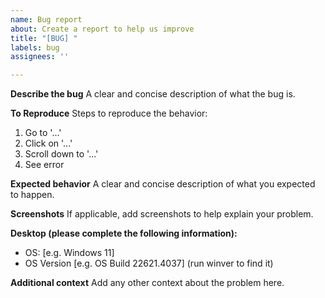 ```yaml
---
name: Bug report
about: Create a report to help us improve
title: "[BUG] "
labels: bug
assignees: ''

---
```

**Describe the bug**
A clear and concise description of what the bug is.

**To Reproduce**
Steps to reproduce the behavior:

1. Go to '...'
2. Click on '...'
3. Scroll down to '...'
4. See error

**Expected behavior**
A clear and concise description of what you expected to happen.

**Screenshots**
If applicable, add screenshots to help explain your problem.

**Desktop (please complete the following information):**

- OS: [e.g. Windows 11]
- OS Version [e.g. OS Build 22621.4037] (run winver to find it)

**Additional context**
Add any other context about the problem here.

